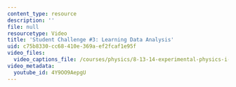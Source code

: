 ```yaml
---
content_type: resource
description: ''
file: null
resourcetype: Video
title: 'Student Challenge #3: Learning Data Analysis'
uid: c75b8330-cc68-410e-369a-ef2fcaf1e95f
video_files:
  video_captions_file: /courses/physics/8-13-14-experimental-physics-i-ii-junior-lab-fall-2016-spring-2017/instructor-insights/dr.-sean-robinsons-insights/student-challenge-3/4Y9OO9AepgU.vtt
video_metadata:
  youtube_id: 4Y9OO9AepgU
---
```

